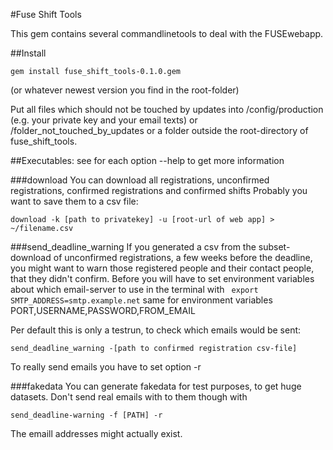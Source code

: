 #Fuse Shift Tools

This gem contains several commandlinetools to deal with the FUSEwebapp.

##Install
```
gem install fuse_shift_tools-0.1.0.gem
```
(or whatever newest version you find in the root-folder)

Put all files which should not be touched by updates into /config/production (e.g. your private key and your email texts) or /folder_not_touched_by_updates or a folder outside the root-directory of fuse_shift_tools.

##Executables:
see for each option --help to get more information

###download
You can download all registrations, unconfirmed registrations, confirmed registrations and confirmed shifts
Probably you want to save them to a csv file:
```
download -k [path to privatekey] -u [root-url of web app] > ~/filename.csv
```
###send_deadline_warning
If you generated a csv from the subset-download of unconfirmed registrations, a few weeks before the deadline, you might want to warn those registered people and their contact people, that they didn't confirm. 
Before you will have to set environment variables about which email-server to use in the terminal with 
``` export SMTP_ADDRESS=smtp.example.net```
same for environment variables PORT,USERNAME,PASSWORD,FROM_EMAIL

Per default this is only a testrun, to check which emails would be sent:
```
send_deadline_warning -[path to confirmed registration csv-file]
```
To really send emails you have to set option -r 

###fakedata
You can generate fakedata for test purposes, to get huge datasets. Don't send real emails with to them though with
```
send_deadline-warning -f [PATH] -r 
```
The emaill addresses might actually exist.